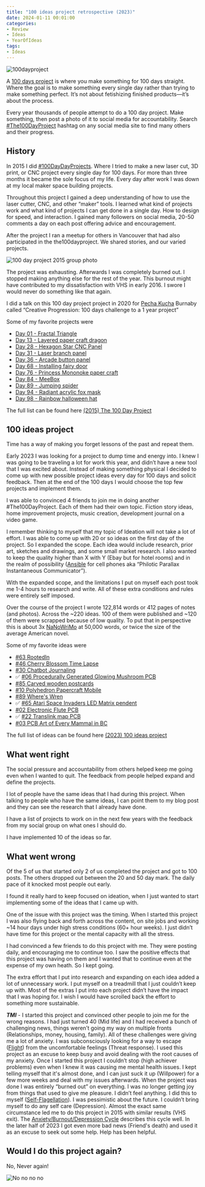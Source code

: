 ```yaml
---
title: "100 ideas project retrospective (2023)"
date: 2024-01-11 00:01:00
categories:
- Review
- Ideas
- YearOfIdeas
tags:
- Ideas
---
```


<img src='\public\uploads\2023\100dayproject.png' alt='100dayproject' title='100dayproject'>

A [100 days project](https://www.the100dayproject.org/) is where you make something for 100 days straight. Where the goal is to make something every single day rather than trying to make something perfect. It’s not about fetishizing finished products—it’s about the process.

Every year thousands of people attempt to do a 100 day project. Make something, then post a photo of it to social media for accountability. Search [#The100DayProject](https://www.instagram.com/explore/tags/the100dayproject/) hashtag on any social media site to find many others and their progress.

## History

In 2015 I did [#100DayDayProjects](/projects/2015-The100DayProject/). Where I tried to make a new laser cut, 3D print, or CNC project every single day for 100 days. For more than three months it became the sole focus of my life. Every day after work I was down at my local maker space building projects.

Throughout this project I gained a deep understanding of how to use the laser cutter, CNC, and other “maker” tools. I learned what kind of projects work and what kind of projects I can get done in a single day. How to design for speed, and interaction. I gained many followers on social media, 20-50 comments a day on each post offering advice and encouragement.

After the project I ran a meetup for others in Vancouver that had also participated in the the100dayproject. We shared stories, and our varied projects.

<img src='\public\uploads\2023\100dayproject-2015-group-photo.png' alt='100 day project 2015 group photo' title='100 day project 2015 group photo'>

The project was exhausting. Afterwards I was completely burned out. I stopped making anything else for the rest of the year. This burnout might have contributed to my dissatisfaction with VHS in early 2016. I swore I would never do something like that again.

I did a talk on this 100 day project project in 2020 for [Pecha Kucha](https://www.pechakucha.com/events/burnaby-vol-5) Burnaby called “Creative Progression: 100 days challenge to a 1 year project”

Some of my favorite projects were

- [Day 01 - Fractal Triangle](/day-1-fractal-triangle/)
- [Day 13 - Layered paper craft dragon](/day-13-layered-paper-craft-dragon/)
- [Day 28 - Hexagon Star CNC Panel](/day-27-hexagon-star-cnc-panel/)
- [Day 31 - Laser branch panel](/day-31-laser-branch-panel/)
- [Day 36 - Arcade button panel](/day-36-arcade-button-panel/)
- [Day 68 - Installing fairy door](/day-68-installing-fairy-door/)
- [Day 76 - Princess Mononoke paper craft](/day-76-princess-mononoke-paper-craft/)
- [Day 84 - MeeBox](/day-84-meebox/)
- [Day 89 - Jumping spider](/day-89-jumping-spider/)
- [Day 94 - Radiant acrylic fox mask](/day-94-radiant-acrylic-fox-mask/)
- [Day 98 - Rainbow halloween hat](/day-98-rainbow-halloween-hat/)

The full list can be found here [(2015) The 100 Day Project](/projects/2015-The100DayProject/)

## 100 ideas project

Time has a way of making you forget lessons of the past and repeat them.

Early 2023 I was looking for a project to dump time and energy into. I knew I was going to be traveling a lot for work this year, and didn’t have a new tool that I was excited about. Instead of making something physical I decided to come up with new possible project ideas every day for 100 days and solicit feedback. Then at the end of the 100 days I would choose the top few projects and implement them.

I was able to convinced 4 friends to join me in doing another #The100DayProject. Each of them had their own topic. Fiction story ideas, home improvement projects, music creation, development journal on a video game.

I remember thinking to myself that my topic of Ideation will not take a lot of effort. I was able to come up with 20 or so ideas on the first day of the project. So I expanded the scope. Each idea would include research, prior art, sketches and drawings, and some small market research. I also wanted to keep the quality higher than X with Y (Ebay but for hotel rooms) and in the realm of possibility ([Ansible](https://en.wikipedia.org/wiki/Ansible) for cell phones aka “Philotic Parallax Instantaneous Communicator”).

With the expanded scope, and the limitations I put on myself each post took me 1-4 hours to research and write. All of these extra conditions and rules were entirely self imposed.

Over the course of the project I wrote 122,814 words or 412 pages of notes (and photos). Across the ~220 ideas. 100 of them were published and ~120 of them were scrapped because of low quality. To put that in perspective this is about 3x [NaNoWriMo](https://nanowrimo.org/) at 50,000 words, or twice the size of the  average American novel.

Some of my favorite ideas were

- [#63 RootedIn](/idea063-rooted-in/)
- [#46 Cherry Blossom Time Lapse](/idea046-cherry-blossom-timelapse)
- [#30 Chatbot Journaling](/idea030-chatbot-journaling)
- ✅ [#06 Procedurally Generated Glowing Mushroom PCB](/idea006-procedurally-generated-glowing-mushroom-pcb)
- [#85 Carved wooden postcards](/idea085-carved-wooden-postcards)
- [#10 Polyhedron Papercraft Mobile](/idea010-polyhedron-papercraft-mobile)
- [#89 Where's Wren](/idea089-wheres-wren)
- ✅ [#65 Atari Space Invaders LED Matrix pendent](/idea065-atari-space-invaders-led-matrix-pendent)
- [#02 Electronic Flute PCB](/idea002-keyboard-flute)
- ✅ [#22 Translink map PCB](/idea022-translink-map-pcb)
- [#03 PCB Art of Every Mammal in BC](/idea003-pcb-art-of-every-mammal-in-bc)

The full list of ideas can be found here [(2023) 100 ideas project](/projects/2023-100-ideas)

## What went right

The social pressure and accountability from others helped keep me going even when I wanted to quit. The feedback from people helped expand and define the projects.

I lot of people have the same ideas that I had during this project. When talking to people who have the same ideas, I can point them to my blog post and they can see the research that I already have done.

I have a list of projects to work on in the next few years with the feedback from my social group on what ones I should do.

I have implemented 10 of the ideas so far.

## What went wrong

Of the 5 of us that started only 2 of us completed the project and got to 100 posts. The others dropped out between the 20 and 50 day mark. The daily pace of it knocked most people out early.

I found it really hard to keep focused on ideation, when I just wanted to start implementing some of the ideas that I came up with.

One of the issue with this project was the timing. When I started this project I was also flying back and forth across the content, on site jobs and working ~14 hour days under high stress conditions (60+ hour weeks). I just didn’t have time for this project or the mental capacity with all the stress.

I had convinced a few friends to do this project with me. They were posting daily, and encouraging me to continue too. I saw the positive effects that this project was having on them and I wanted that to continue even at the expense of my own heath. So I kept going.

The extra effort that I put into research and expanding on each idea added a lot of unnecessary work. I put myself on a treadmill that I just couldn’t keep up with. Most of the extras I put into each project didn’t have the impact that I was hoping for. I wish I would have scrolled back the effort to something more sustainable.

***TMI*** - I started this project and convinced other people to join me for the wrong reasons. I had just turned 40 (Mid life) and I had received a bunch of challenging news, things weren’t going my way on multiple fronts (Relationships, money, housing, family). All of these challenges were giving me a lot of anxiety. I was subconsciously looking for a way to escape ([Flight](https://www.simplypsychology.org/fight-flight-freeze-fawn.html)) from the uncomfortable feelings (Threat response). I used this project as an excuse to keep busy and avoid dealing with the root causes of my anxiety. Once I started this project I couldn’t stop (high achiever problems) even when I knew it was causing me mental health issues. I kept telling myself that it's almost done, and I can just suck it up (Willpower) for a few more weeks and deal with my issues afterwards. When the project was done I was entirely “burned out” on everything. I was no longer getting joy from things that used to give me pleasure. I didn’t feel anything. I did this to myself ([Self-Flagellation](https://www.merriam-webster.com/dictionary/self-flagellation)). I was pessimistic about the future. I couldn’t bring myself to do any self care (Depression).  Almost the exact same circumstance led me to do this project in 2015 with similar results (VHS exit). The [Anxiety/Burnout/Depression Cycle](https://www.youtube.com/watch?v=8vfLmShk7MM) describes this cycle well. In the later half of 2023 I got even more bad news (Friend's death) and used it as an excuse to seek out some help. Help has been helpful.

## Would I do this project again?

No, Never again!

<img src='\public\uploads\2023\tenor.gif' alt='No no no no' title='No no no no'>
